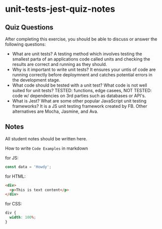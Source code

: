 # unit-tests-jest-quiz-notes

## Quiz Questions

After completing this exercise, you should be able to discuss or answer the following questions:

- What are unit tests?
  A testing method which involves testing the smallest parta of an applications code called units and checking the results are correct and running as they should.
- Why is it important to write unit tests?
  It ensures your untis of code are running correctly before deploymnent and catches potential errors in the development stage.
- What code should be tested with a unit test? What code is not well suited for unit tests?
  TESTED: functions, edge casees,
  NOT TESTED: code w/ dependencies on 3rd parties such as databases or API's.
- What is Jest? What are some other popular JavaScript unit testing frameworks?
  It is a JS unit testing framework created by FB. Other alternatives are Mocha, Jasmine, and Ava.

## Notes

All student notes should be written here.

How to write `Code Examples` in markdown

for JS:

```js
const data = 'Howdy';
```

for HTML:

```html
<div>
  <p>This is text content</p>
</div>
```

for CSS:

```css
div {
  width: 100%;
}
```
